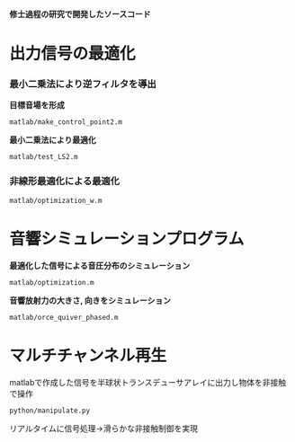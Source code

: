**修士過程の研究で開発したソースコード**

# 出力信号の最適化

### 最小二乗法により逆フィルタを導出

**目標音場を形成**
```
matlab/make_control_point2.m
```

**最小二乗法により最適化**

```
matlab/test_LS2.m
```
### 非線形最適化による最適化
```
matlab/optimization_w.m
```

# 音響シミュレーションプログラム

**最適化した信号による音圧分布のシミュレーション**
```
matlab/optimization.m
```

**音響放射力の大きさ, 向きをシミュレーション**
```
matlab/orce_quiver_phased.m
```

 # マルチチャンネル再生

matlabで作成した信号を半球状トランスデューサアレイに出力し物体を非接触で操作
```
python/manipulate.py
```


リアルタイムに信号処理→滑らかな非接触制御を実現
